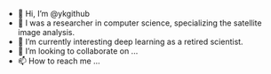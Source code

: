 - 👋 Hi, I’m @ykgithub
- 👀 I was a researcher in computer science, specializing the satellite image analysis.
- 🌱 I’m currently interesting deep learning as a retired scientist.
- 💞️ I’m looking to collaborate on ...
- 📫 How to reach me ...

<!---
ykgithub/ykgithub is a ✨ special ✨ repository because its `README.md` (this file) appears on your GitHub profile.
You can click the Preview link to take a look at your changes.
--->
